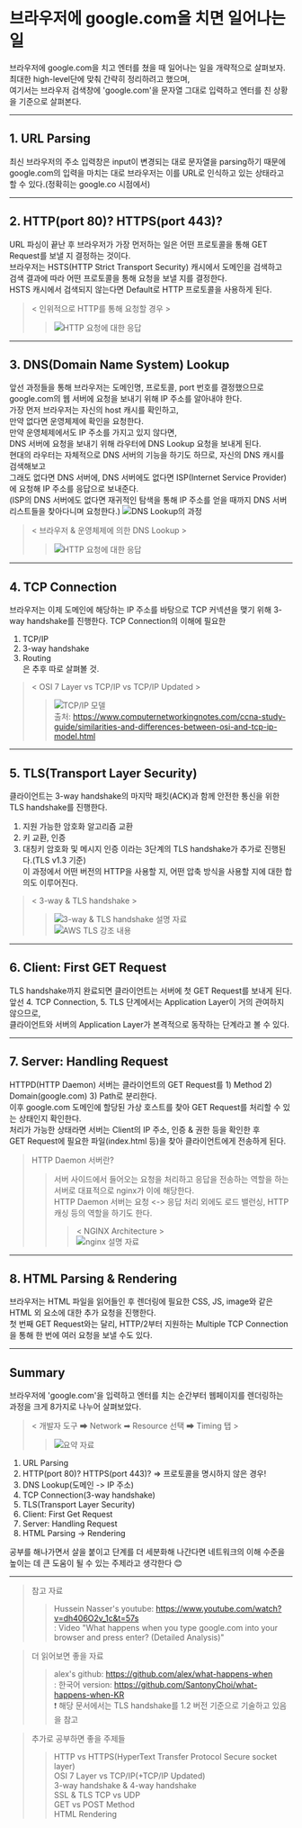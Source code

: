# 브라우저에 google.com을 치면 일어나는 일

브라우저에 google.com을 치고 엔터를 쳤을 때 일어나는 일을 개략적으로 살펴보자.   
최대한 high-level단에 맞춰 간략히 정리하려고 했으며,   
여기서는 브라우저 검색창에 'google.com'을 문자열 그대로 입력하고 엔터를 친 상황을 기준으로 살펴본다. 

---

## 1. URL Parsing
최신 브라우저의 주소 입력창은 input이 변경되는 대로 문자열을 parsing하기 때문에   
google.com의 입력을 마치는 대로 브라우저는 이를 URL로 인식하고 있는 상태라고 할 수 있다.(정확히는 google.co 시점에서)   

---

## 2. HTTP(port 80)? HTTPS(port 443)?
URL 파싱이 끝난 후 브라우저가 가장 먼저하는 일은 어떤 프로토콜을 통해 GET Request를 보낼 지 결정하는 것이다.   
브라우저는 HSTS(HTTP Strict Transport Security) 캐시에서 도메인을 검색하고   
검색 결과에 따라 어떤 프로토콜을 통해 요청을 보낼 지를 결정한다.   
HSTS 캐시에서 검색되지 않는다면 Default로 HTTP 프로토콜을 사용하게 된다.   
> < 인위적으로 HTTP를 통해 요청할 경우 >
>>![HTTP 요청에 대한 응답](/assets/what-happens/2-http-request-response.png)

---

## 3. DNS(Domain Name System) Lookup
앞선 과정들을 통해 브라우저는 도메인명, 프로토콜, port 번호를 결정했으므로   
google.com의 웹 서버에 요청을 보내기 위해 IP 주소를 알아내야 한다.   
가장 먼저 브라우저는 자신의 host 캐시를 확인하고,   
만약 없다면 운영체제에 확인을 요청한다.   
만약 운영체제에서도 IP 주소를 가지고 있지 않다면,   
DNS 서버에 요청을 보내기 위해 라우터에 DNS Lookup 요청을 보내게 된다.   
현대의 라우터는 자체적으로 DNS 서버의 기능을 하기도 하므로, 자신의 DNS 캐시를 검색해보고   
그래도 없다면 DNS 서버에, DNS 서버에도 없다면 ISP(Internet Service Provider)에 요청해 IP 주소를 응답으로 보내준다.   
(ISP의 DNS 서버에도 없다면 재귀적인 탐색을 통해 IP 주소를 얻을 때까지 DNS 서버 리스트들을 찾아다니며 요청한다.)
![DNS Lookup의 과정](/assets/what-happens/3-dns-lookup.png)   

> < 브라우저 & 운영체제에 의한 DNS Lookup >
>>![HTTP 요청에 대한 응답](/assets/what-happens/2.2-http-request-response.png)

---

## 4. TCP Connection
브라우저는 이제 도메인에 해당하는 IP 주소를 바탕으로 TCP 커넥션을 맺기 위해 3-way handshake를 진행한다.
TCP Connection의 이해에 필요한
1. TCP/IP   
2. 3-way handshake   
3. Routing   
은 추후 따로 살펴볼 것.   

> < OSI 7 Layer vs TCP/IP vs TCP/IP Updated >   
>> ![TCP/IP 모델](/assets/what-happens/4.1-osi-tcpip-model.png)   
>> 출처: https://www.computernetworkingnotes.com/ccna-study-guide/similarities-and-differences-between-osi-and-tcp-ip-model.html

---

## 5. TLS(Transport Layer Security)
클라이언트는 3-way handshake의 마지막 패킷(ACK)과 함께 안전한 통신을 위한 TLS handshake를 진행한다.
1. 지원 가능한 암호화 알고리즘 교환
2. 키 교환, 인증
3. 대칭키 암호화 및 메시지 인증
이라는 3단계의 TLS handshake가 추가로 진행된다.(TLS v1.3 기준)   
이 과정에서 어떤 버전의 HTTP을 사용할 지, 어떤 압축 방식을 사용할 지에 대한 합의도 이루어진다.
> < 3-way & TLS handshake >
>> ![3-way & TLS handshake 설명 자료](/assets/what-happens/5-tls-handshake.png)   
>> ![AWS TLS 강조 내용](/assets/what-happens/5.1-tls-handshake.png)   


---

## 6. Client: First GET Request
TLS handshake까지 완료되면 클라이언트는 서버에 첫 GET Request를 보내게 된다.   
앞선 4. TCP Connection, 5. TLS 단계에서는 Application Layer이 거의 관여하지 않으므로,   
클라이언트와 서버의 Application Layer가 본격적으로 동작하는 단계라고 볼 수 있다. 

---

## 7. Server: Handling Request
HTTPD(HTTP Daemon) 서버는 클라이언트의 GET Request를 1) Method 2) Domain(google.com) 3) Path로 분리한다.   
이후 google.com 도메인에 할당된 가상 호스트를 찾아 GET Request를 처리할 수 있는 상태인지 확인한다.   
처리가 가능한 상태라면 서버는 Client의 IP 주소, 인증 & 권한 등을 확인한 후   
GET Request에 필요한 파일(index.html 등)을 찾아 클라이언트에게 전송하게 된다.
> HTTP Daemon 서버란?
>> 서버 사이드에서 들어오는 요청을 처리하고 응답을 전송하는 역할을 하는 서버로 대표적으로 nginx가 이에 해당한다.   
>> HTTP Daemon 서버는 요청 <-> 응답 처리 외에도 로드 밸런싱, HTTP 캐싱 등의 역할을 하기도 한다.
>>> < NGINX Architecture >   
>>>![nginx 설명 자료](/assets/what-happens/7.1-what-is-nginx.png)

---

## 8. HTML Parsing & Rendering
브라우저는 HTML 파일을 읽어들인 후 렌더링에 필요한 CSS, JS, image와 같은 HTML 외 요소에 대한 추가 요청을 진행한다.   
첫 번째 GET Request와는 달리, HTTP/2부터 지원하는 Multiple TCP Connection을 통해 한 번에 여러 요청을 보낼 수도 있다. 

---

## Summary

브라우저에 'google.com'을 입력하고 엔터를 치는 순간부터 웹페이지를 렌더링하는 과정을 크게 8가지로 나누어 살펴보았다.

> < 개발자 도구 ➡ Network ➡ Resource 선택 ➡ Timing 탭 >
>> ![요약 자료](/assets/what-happens/summary.png)   
1. URL Parsing
2. HTTP(port 80)? HTTPS(port 443)? => 프로토콜을 명시하지 않은 경우!
3. DNS Lookup(도메인 -> IP 주소)
4. TCP Connection(3-way handshake)
5. TLS(Transport Layer Security)
6. Client: First Get Request
7. Server: Handling Request
8. HTML Parsing -> Rendering

공부를 해나가면서 살을 붙이고 단계를 더 세분화해 나간다면 네트워크의 이해 수준을 높이는 데 큰 도움이 될 수 있는 주제라고 생각한다 😊

---

> 참고 자료
>> Hussein Nasser's youtube: https://www.youtube.com/watch?v=dh406O2v_1c&t=57s    
: Video "What happens when you type google.com into your browser and press enter? (Detailed Analysis)"   

> 더 읽어보면 좋을 자료
>> alex's github: https://github.com/alex/what-happens-when   
: 한국어 version: https://github.com/SantonyChoi/what-happens-when-KR   
❗ 해당 문서에서는 TLS handshake를 1.2 버전 기준으로 기술하고 있음을 참고

> 추가로 공부하면 좋을 주제들
>> HTTP vs HTTPS(HyperText Transfer Protocol Secure socket layer)   
>> OSI 7 Layer vs TCP/IP(+TCP/IP Updated)   
>> 3-way handshake & 4-way handshake   
>> SSL & TLS
>> TCP vs UDP   
>> GET vs POST Method   
>> HTML Rendering   